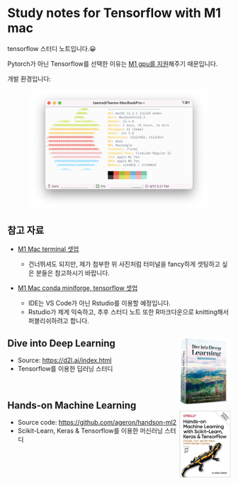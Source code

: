 # Study notes for Tensorflow with M1 mac

tensorflow 스터디 노트입니다.😀

Pytorch가 아닌 Tensorflow를 선택한 이유는 [M1 gpu를 지원](apple.developer)해주기 때문입니다.

개발 환경입니다:

<p align = "center"><img src = "images/setting_dev.png" width = "400px"></p>

## 참고 자료

- [M1 Mac terminal 셋업](https://danaing.github.io/etc/2022/03/28/M1-mac-iTerm2-setting.html)
  - 건너뛰셔도 되지만, 제가 첨부한 위 사진처럼 터미널을 fancy하게 셋팅하고 싶은 분들은 참고하시기 바랍니다.

- [M1 Mac conda miniforge, tensorflow 셋업](https://danaing.github.io/etc/2022/03/31/M1-mac-install-tensorflow.html)
  - IDE는 VS Code가 아닌 Rstudio를 이용할 예정입니다.
  - Rstudio가 제게 익숙하고, 추후 스터디 노트 또한 R마크다운으로 knitting해서 퍼블리쉬하려고 합니다.

## Dive into Deep Learning <a href='https://d2l.ai/index.html'><img src='images/cover_dive_DL.png' align="right" height="150" /></a>

- Source: https://d2l.ai/index.html
- Tensorflow를 이용한 딥러닝 스터디

<br>

## Hands-on Machine Learning <a href='https://github.com/ageron/handson-ml2'><img src='images/cover_hands-on.jpeg' align="right" height="150" /></a>

- Source code: https://github.com/ageron/handson-ml2
- Scikit-Learn, Keras & Tensorflow를 이용한 머신러닝 스터디


